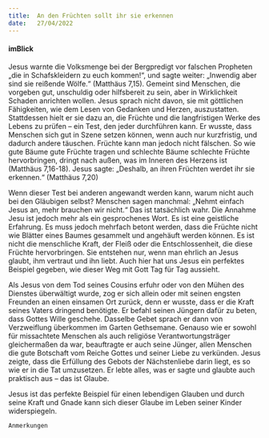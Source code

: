```yaml
---
title:  An den Früchten sollt ihr sie erkennen
date:   27/04/2022
---
```


#### imBlick

Jesus warnte die Volksmenge bei der Bergpredigt vor falschen Propheten „die in Schafskleidern zu euch kommen!“, und sagte weiter: „Inwendig aber sind sie reißende Wölfe.“ (Matthäus 7,15). Gemeint sind Menschen, die vorgeben gut, unschuldig oder hilfsbereit zu sein, aber in Wirklichkeit Schaden anrichten wollen. Jesus sprach nicht davon, sie mit göttlichen Fähigkeiten, wie dem Lesen von Gedanken und Herzen, auszustatten. Stattdessen hielt er sie dazu an, die Früchte und die langfristigen Werke des Lebens zu prüfen – ein Test, den jeder durchführen kann. Er wusste, dass Menschen sich gut in Szene setzen können, wenn auch nur kurzfristig, und dadurch andere täuschen. Früchte kann man jedoch nicht fälschen. So wie gute Bäume gute Früchte tragen und schlechte Bäume schlechte Früchte hervorbringen, dringt nach außen, was im Inneren des Herzens ist (Matthäus 7,16-18). Jesus sagte: „Deshalb, an ihren Früchten werdet ihr sie erkennen.“ (Matthäus 7,20)

Wenn dieser Test bei anderen angewandt werden kann, warum nicht auch bei den Gläubigen selbst? Menschen sagen manchmal: „Nehmt einfach Jesus an, mehr brauchen wir nicht.“ Das ist tatsächlich wahr. Die Annahme Jesu ist jedoch mehr als ein gesprochenes Wort. Es ist eine geistliche Erfahrung. Es muss jedoch mehrfach betont werden, dass die Früchte nicht wie Blätter eines Baumes gesammelt und angehäuft werden können. Es ist nicht die menschliche Kraft, der Fleiß oder die Entschlossenheit, die diese Früchte hervorbringen. Sie entstehen nur, wenn man ehrlich an Jesus glaubt, ihm vertraut und ihn liebt. Auch hier hat uns Jesus ein perfektes Beispiel gegeben, wie dieser Weg mit Gott Tag für Tag aussieht.

Als Jesus von dem Tod seines Cousins erfuhr oder von den Mühen des Dienstes überwältigt wurde, zog er sich allein oder mit seinen engsten Freunden an einen einsamen Ort zurück, denn er wusste, dass er die Kraft seines Vaters dringend benötigte. Er befahl seinen Jüngern dafür zu beten, dass Gottes Wille geschehe. Dasselbe Gebet sprach er dann von Verzweiflung überkommen im Garten Gethsemane. Genauso wie er sowohl für missachtete Menschen als auch religiöse Verantwortungsträger gleichermaßen da war, beauftragte er auch seine Jünger, allen Menschen die gute Botschaft vom Reiche Gottes und seiner Liebe zu verkünden. Jesus zeigte, dass die Erfüllung des Gebots der Nächstenliebe darin liegt, es so wie er in die Tat umzusetzen. Er lebte alles, was er sagte und glaubte auch praktisch aus – das ist Glaube.

Jesus ist das perfekte Beispiel für einen lebendigen Glauben und durch seine Kraft und Gnade kann sich dieser Glaube im Leben seiner Kinder widerspiegeln.


`Anmerkungen`
